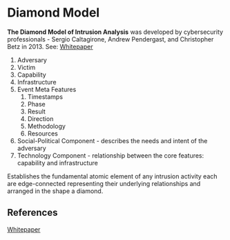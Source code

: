 # Diamond Model

**The Diamond Model of Intrusion Analysis** was developed by cybersecurity professionals - Sergio Caltagirone, Andrew Pendergast, and Christopher Betz in 2013. See: [Whitepaper](https://www.activeresponse.org/wp-content/uploads/2013/07/diamond.pdf)

1. Adversary
2. Victim
4. Capability
3. Infrastructure 
1. Event Meta Features
	1. Timestamps
	2. Phase
	3. Result
	4. Direction
	5. Methodology 
	6. Resources
1. Social-Political Component - describes the needs and intent of the adversary
2. Technology Component - relationship between the core features: capability and infrastructure

Establishes the fundamental atomic element of any intrusion activity each are edge-connected representing their underlying relationships and arranged in the shape a diamond.


## References

[Whitepaper](https://www.activeresponse.org/wp-content/uploads/2013/07/diamond.pdf)
